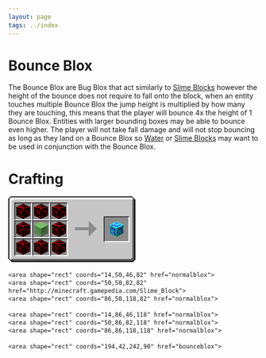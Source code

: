 ```yaml
---
layout: page
tags: ../index
---
```

# Bounce Blox

The Bounce Blox are Bug Blox that act similarly to [Slime Blocks](http://minecraft.gamepedia.com/Slime_Block) however the height of the bounce does not require to fall onto the block, when an entity touches multiple Bounce Blox the jump height is multiplied by how many they are touching, this means that the player will bounce 4x the height of 1 Bounce Blox. Entities with larger bounding boxes may be able to bounce even higher. The player will not take fall damage and will not stop bouncing as long as they land on a Bounce Blox so [Water](http://minecraft.gamepedia.com/Water) or [Slime Blocks](http://minecraft.gamepedia.com/Slime_Block) may want to be used in conjunction with the Bounce Blox.

# Crafting

<img src="../images/crafting/bounce_blox.png" usemap="#items">
<map name="items">
    <area shape="rect" coords="14,14,46,46" href="normalblox">
    <area shape="rect" coords="50,14,82,46" href="normalblox">
    <area shape="rect" coords="86,14,118,46" href="normalblox">
    
    <area shape="rect" coords="14,50,46,82" href="normalblox">
    <area shape="rect" coords="50,50,82,82" href="http://minecraft.gamepedia.com/Slime_Block">
    <area shape="rect" coords="86,50,118,82" href="normalblox">
    
    <area shape="rect" coords="14,86,46,118" href="normalblox">
    <area shape="rect" coords="50,86,82,118" href="normalblox">
    <area shape="rect" coords="86,86,118,118" href="normalblox">
    
    <area shape="rect" coords="194,42,242,90" href="bounceblox">
</map>
